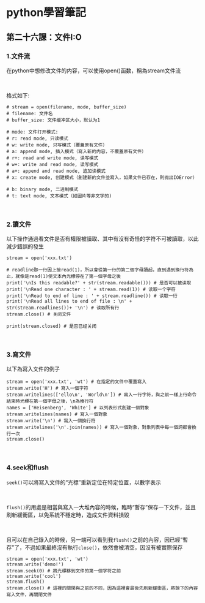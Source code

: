 # python學習筆記

## 第二十六課：文件I:O

### 1.文件流

在python中想修改文件的内容，可以使用open()函数，稱為stream文件流

&nbsp;

格式如下:

```
# stream = open(filename, mode, buffer_size)
# filename: 文件名
# buffer_size: 文件缓冲区大小，默认为1

# mode: 文件打开模式:
# r: read mode, 只读模式
# w: write mode, 只写模式（覆蓋原有文件）
# a: append mode, 插入模式（寫入新的内容，不覆蓋原有文件）
# r+: read and write mode, 读写模式
# w+: write and read mode, 读写模式
# a+: append and read mode, 追加读模式
# x: create mode, 创建模式（創建新的文件並寫入，如果文件已存在，則抛出IOError）

# b: binary mode, 二进制模式
# t: text mode, 文本模式（如圖片等非文字的)
```

&nbsp;

### 2.讀文件

以下操作通過看文件是否有權限被讀取、其中有沒有奇怪的字符不可被讀取，以此減少錯誤的發生

```
stream = open('xxx.txt')

# readline那一行因上接read(1)，所以會從第一行的第二個字母讀起，直到遇到換行符為止，就像是read(1)使文本內光標停在了第一個字母之後
print('\nIs this readable?' + str(stream.readable())) # 是否可以被读取 
print('\nRead one character : ' + stream.read(1)) # 读取一个字符
print('\nRead to end of line : ' + stream.readline()) # 读取一行
print('\nRead all lines to end of file : \n' + str(stream.readlines())+ '\n') # 读取所有行
stream.close() # 关闭文件

print(stream.closed) # 是否已经关闭
```

&nbsp;

### 3.寫文件

以下為寫入文件的例子

```
stream = open('xxx.txt', 'wt') # 在指定的文件中覆蓋寫入
stream.write('H') # 寫入一個字符
stream.writelines(['ello\n', 'World\n']) # 寫入一行字符，與之前一樣上行命令結束時光標在第一個字母之後，\n為換行符
names = ['Heisenberg', 'White'] # 以列表形式創建一個對象
stream.writelines(names) # 寫入一個對象
stream.write('\n') # 寫入一個換行符
stream.writelines('\n'.join(names)) # 寫入一個對象，對象列表中每一個詞都會換行一次
stream.close()
```

&nbsp;

### 4.seek和flush

`seek()`可以將寫入文件的“光標”重新定位在特定位置，以數字表示

&nbsp;

`flush()`的用處是相當與寫入一大堆內容的時候，臨時“暫存”保存一下文件，並且刷新緩衝區，以免系統不穩定時，造成文件資料損毀

<br>

且可以在自己錄入的時候，另一端可以看到我`flush()`之前的內容，因已經“暫存”了，不過如果最終沒有執行`close()`，依然會被清空，因沒有被實際保存

```
stream = open('xxx.txt', 'wt')
stream.write('demo!')
stream.seek(0) # 將光標移到文件的第一個字符之前
stream.write('cool')
stream.flush()
stream.close() # 這裡的關閉與之前的不同，因為這裡會最後先刷新緩衝區，將餘下的內容寫入文件，再關閉文件
```
